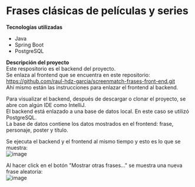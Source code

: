 # Frases clásicas de películas y series

**Tecnologías utilizadas**
- Java
- Spring Boot
- PostgreSQL

**Descripción del proyecto** </br>
Este respositorio es el backend del proyecto. </br>
Se enlaza al frontend que se encuentra en este repositorio: https://github.com/raul-hdz-garcia/screenmatch-frases-front-end.git </br>
Ahí mismo están las instrucciones para enlazar el frontend al backend. </br>

Para visualizar el backend, después de descargar o clonar el proyecto, se abre con algún IDE como IntelliJ. </br>
El backend está enlazado a una base de datos local. En este caso se utilizó PostgreSQL. </br>
La base de datos contiene los datos mostrados en el frontend: frase, personaje, poster y título. </br>

Se ejecuta el backend y el frontend al mismo tiempo y esto es lo que se muestra: </br>
![image](https://github.com/user-attachments/assets/49aa6411-1d9c-4086-b0c9-ff8e9cbc2a47)

Al hacer click en el botón "Mostrar otras frases..." se muestra una nueva frase aleatoria: </br>
![image](https://github.com/user-attachments/assets/cd482257-45d3-45f3-88cb-8aaa52dd88c0)
